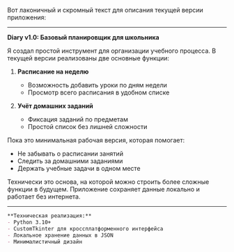 Вот лаконичный и скромный текст для описания текущей версии приложения:

---

**Diary v1.0: Базовый планировщик для школьника**

Я создал простой инструмент для организации учебного процесса. В текущей версии реализованы две основные функции:

1. **Расписание на неделю**
   - Возможность добавить уроки по дням недели
   - Просмотр всего расписания в удобном списке

2. **Учёт домашних заданий**
   - Фиксация заданий по предметам
   - Простой список без лишней сложности

Пока это минимальная рабочая версия, которая помогает:
- Не забывать о расписании занятий
- Следить за домашними заданиями
- Держать учебные задачи в одном месте

Технически это основа, на которой можно строить более сложные функции в будущем. Приложение сохраняет данные локально и работает без интернета.

---

```markdown
**Техническая реализация:**
- Python 3.10+
- CustomTkinter для кроссплатформенного интерфейса
- Локальное хранение данных в JSON
- Минималистичный дизайн
```